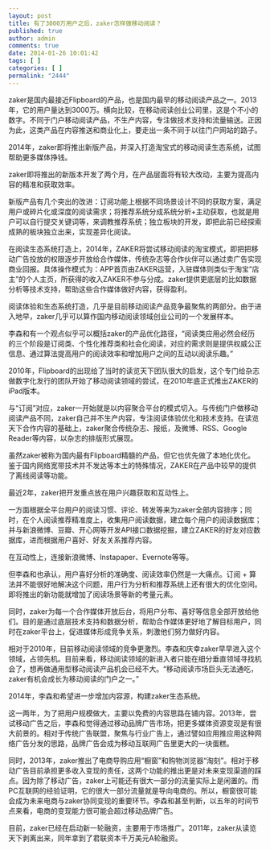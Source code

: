 ```yaml
---
layout: post
title: 有了3000万用户之后，zaker怎样做移动阅读？
published: true
author: admin
comments: true
date: 2014-01-26 10:01:42
tags: [ ]
categories: [ ]
permalink: "2444"
---
```

zaker是国内最接近Flipboard的产品，也是国内最早的移动阅读产品之一。2013年，它的用户量达到3000万。横向比较，在移动阅读创业公司里，这是个不小的数字。不同于门户移动阅读产品，不生产内容，专注做技术支持和流量输送。正因为此，这类产品在内容推送和商业化上，要走出一条不同于以往门户网站的路子。

2014年，zaker即将推出新版产品，并深入打造淘宝式的移动阅读生态系统，试图帮助更多媒体挣钱。

zaker即将推出的新版本开发了两个月，在产品层面将有较大改动，主要为提高内容的精准和获取效率。

新版产品有几个突出的改进：订阅功能上根据不同场景设计不同的获取方案，满足用户或碎片化或深度的阅读需求；将推荐系统分成系统分析+主动获取，也就是用户可以自行提交关键词等，来调教推荐系统；独立板块的开发，即把此前已经探索成熟的板块独立出来，实现差异化阅读。

在阅读生态系统打造上，2014年，ZAKER将尝试移动阅读的淘宝模式，即把把移动广告投放的权限逐步开放给合作媒体，传统杂志等合作伙伴可以通过卖广告实现商业回报。具体操作模式为：APP首页由ZAKER运营，入驻媒体则类似于淘宝“店主”的个人主页，所获得的收入ZAKER不参与分成。zaker提供更底层的比如数据分析等技术支持，帮助这些合作媒体做好内容，获得盈利。

阅读体验和生态系统打造，几乎是目前移动阅读产品竞争最聚焦的两部分。由于进入地早，zaker几乎可以算作国内移动阅读领域创业公司的一个发展样本。

李森和有一个观点似乎可以概括zaker的产品优化路径，“阅读类应用必然会经历的三个阶段是订阅类、个性化推荐类和社会化阅读，对应的需求则是提供权威公正信息、通过算法提高用户的阅读效率和增加用户之间的互动以阅读乐趣。”

2010年，Flipboard的出现给了当时的读览天下团队很大的启发，这个专门给杂志做数字化发行的团队开始了移动阅读领域的尝试，在2010年底正式推出ZAKER的iPad版本。

与“订阅”对应，zaker一开始就是以内容聚合平台的模式切入。与传统门户做移动阅读产品不同，zaker自己并不生产内容，专注阅读体验优化和技术支持。在读览天下合作内容的基础上，zaker聚合传统杂志、报纸，及微博、RSS、Google Reader等内容，以杂志的排版形式展现。

虽然zaker被称为国内最有Flipboard精髓的产品，但它也优先做了本地化优化。鉴于国内网络宽带技术并不发达等本土的特殊情况，ZAKER在产品中较早的提供了离线阅读等功能。

最近2年，zaker把开发重点放在用户兴趣获取和互动性上。

一方面根据全平台用户的阅读习惯、评论、转发等来为zaker全部内容排序；同时，在个人阅读推荐精准度上，收集用户阅读数据，建立每个用户的阅读数据库；并与新浪微博、豆瓣、开心网等开发API接口数据挖掘，建立ZAKER的好友对应数据库，进而根据用户喜好、好友关系推荐内容。

在互动性上，连接新浪微博、Instapaper、Evernote等等。

但李森和也承认，用户喜好分析的准确度、阅读效率仍然是一大痛点。订阅 + 算法并不能很好地解决这个问题，用户行为分析和推荐系统上还有很大的优化空间。即将推出的新功能就增加了阅读场景等新的考量元素。

同时，zaker为每一个合作媒体开放后台，将用户分布、喜好等信息全部开放给他们。目的是通过底层技术支持和数据分析，帮助合作媒体更好地了解目标用户，同时在zaker平台上，促进媒体形成竞争关系，刺激他们努力做好内容。

相对于2010年，目前移动阅读领域的竞争更激烈。李森和庆幸zaker早早进入这个领域，占领先机。目前来看，移动阅读领域的新进入者只能在细分垂直领域寻找机会了，想再做通用型移动阅读产品机会已经不大。“移动阅读市场巨头无法通吃，zaker有机会成长为移动阅读的门户之一。”

2014年，李森和希望进一步增加内容源，构建zaker生态系统。

这一两年，为了把用户规模做大，主要以免费的内容思路在铺内容。2013年，尝试移动广告之后，李森和觉得通过移动品牌广告市场，把更多媒体资源变现是有很大前景的。相对于传统广告联盟，聚焦与行业广告上，通过譬如应用推应用这种网络广告分发的思路，品牌广告会成为移动互联网广告里更大的一块蛋糕。

同时，2013年，zaker推出了电商导购应用“橱窗”和购物浏览器“淘刻”。相对于移动广告目前承担更多收入变现的责任，这两个功能的推出更是对未来变现渠道的踩点。因为除了移动广告，zaker上可能还有很大一部分的流量实际上是闲置的。而PC互联网的经验证明，它的很大一部分流量就是导向电商的。所以，橱窗很可能会成为未来电商与zaker协同变现的重要环节。李森和甚至判断，以五年的时间节点来看，电商的变现能力很可能会超过移动品牌广告。

目前，zaker已经在启动新一轮融资，主要用于市场推广。2011年，zaker从读览天下剥离出来，同年拿到了君联资本千万美元A轮融资。